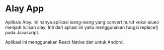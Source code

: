 # Alay App
Aplikais Alay. Ini hanya apilkasi iseng-iseng yang convert huruf vokal aiueo menjadi tulisan alay. Inti dari apliasi ini yaitu menggunakan fungsi replace() pada Javascript.

Aplikasi ini menggunakan React Native dan untuk Andord.